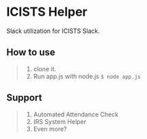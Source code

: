 # ICISTS Helper

Slack utilization for ICISTS Slack.

## How to use

> 1. clone it.  
> 2. Run app.js with node.js
```$ node app.js```

## Support

> 1. Automated Attendance Check
> 2. IRS System Helper
> 3. Even more?


